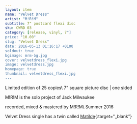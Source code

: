 ```yaml
---
layout: item
name: "Velvet Dress"
artist: "M!R!M"
subtitle: 7" postcard flexi disc
sku: CWRD 03
category: [release, vinyl, 7"]
price: "10.00"
slug: "Velvet Dress"
date: 2016-05-13 01:16:17 +0100
soldout: true
bgimage: mrm-bg.jpg
cover: velvetdress_flexi.jpg
image: velvetdress.jpg
homepage: true
thumbnail: velvetdress_flexi.jpg
---
```


Limited edition of 25 copies\\
7" square picture disc | one sided

M!R!M is the solo project of Jack Milwaukee

recorded, mixed & mastered by M!R!M\\
Summer 2016

Velvet Dress single has a twin called [Matilde]({{site.url}}/vinyl/7"/matilde){:target="_blank”}